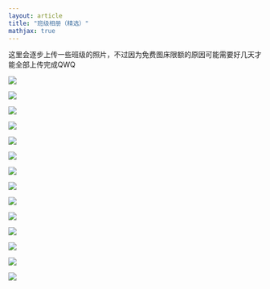 ```yaml
---
layout: article
title: "班级相册（精选）"
mathjax: true
---
```


这里会逐步上传一些班级的照片，不过因为免费图床限额的原因可能需要好几天才能全部上传完成QWQ

![](https://s3.bmp.ovh/imgs/2022/07/31/9cee51231eca26f8.jpg)

![](https://s3.bmp.ovh/imgs/2022/07/31/d8ba38c1909fef3e.jpg)

![](https://s3.bmp.ovh/imgs/2022/07/31/8a59f8189fa37b05.jpg)

![](https://s3.bmp.ovh/imgs/2022/07/31/6472195c83dcf012.jpg)

![](https://s3.bmp.ovh/imgs/2022/07/31/302abcbe00c3a802.jpg)

![](https://s3.bmp.ovh/imgs/2022/07/31/a0951195922eae4b.jpg)

![](https://s3.bmp.ovh/imgs/2022/07/31/d257673a198790d7.jpg)

![](https://s3.bmp.ovh/imgs/2022/07/31/4efe40ba7597dac0.jpg)

![](https://s3.bmp.ovh/imgs/2022/07/31/4285357c2d1c9c90.jpg)

![](https://s3.bmp.ovh/imgs/2022/07/31/010a2b58794350a0.jpg)

![](https://s3.bmp.ovh/imgs/2022/07/31/0c5e271b1e861e53.jpg)

![](https://s3.bmp.ovh/imgs/2022/07/31/eb2ce261d58aca15.jpg)

![](https://s3.bmp.ovh/imgs/2022/07/31/dad2d48679497c0e.jpg)

![](https://s3.bmp.ovh/imgs/2022/07/31/8a69e0d7d7859ba5.jpg)

